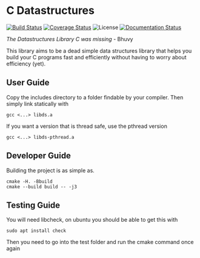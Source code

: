 # C Datastructures

[![Build Status](https://travis-ci.com/bhuvy2/libds.svg?branch=master)](https://travis-ci.com/bhuvy2/libds)
[![Coverage Status](https://coveralls.io/repos/github/bhuvy2/libds/badge.svg)](https://coveralls.io/github/bhuvy2/libds)
![License](https://img.shields.io/badge/license-Apache--2.0-blue.svg)
[![Documentation Status](https://readthedocs.org/projects/libds/badge/?version=latest)](https://libds.readthedocs.io/en/latest/?badge=latest)


_The Datastructures Library C was missing_ - Bhuvy

This library aims to be a dead simple data structures library that helps you build your C programs fast and efficiently without having to worry about efficiency (yet).

## User Guide

Copy the includes directory to a folder findable by your compiler. Then simply link statically with

```
gcc <...> libds.a
```

If you want a version that is thread safe, use the pthread version

```
gcc <...> libds-pthread.a
```

## Developer Guide

Building the project is as simple as.

```
cmake -H. -Bbuild 
cmake --build build -- -j3
```

## Testing Guide

You will need libcheck, on ubuntu you should be able to get this with

```console
sudo apt install check
```

Then you need to go into the test folder and run the cmake command once again
